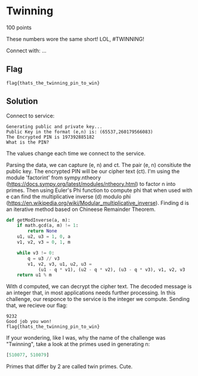 # Twinning
100 points

These numbers wore the same short! LOL, #TWINNING!

Connect with:
...


## Flag 
```shell
flag{thats_the_twinning_pin_to_win}
```

## Solution
Connect to service:
```shell
Generating public and private key...
Public Key in the format (e,n) is: (65537,260179566083)
The Encrypted PIN is 197392885182
What is the PIN?
```

The values change each time we connect to the service. 

Parsing the data, we can capture (e, n) and ct. The pair (e, n) consitiute the public key. The encrypted PIN will be our cipher text (ct). I'm using the module 'factorint' from sympy.ntheory (https://docs.sympy.org/latest/modules/ntheory.html) to factor n into primes. Then using Euler's Phi function to compute phi that when used with e can find the multiplicative inverse (d) modulo phi (https://en.wikipedia.org/wiki/Modular_multiplicative_inverse). Finding d is an iterative method based on Chineese Remainder Theorem.
```python
def getModInverse(a, m):
    if math.gcd(a, m) != 1:
        return None
    u1, u2, u3 = 1, 0, a
    v1, v2, v3 = 0, 1, m

    while v3 != 0:
        q = u3 // v3
        v1, v2, v3, u1, u2, u3 = 
            (u1 - q * v1), (u2 - q * v2), (u3 - q * v3), v1, v2, v3
    return u1 % m
```

With d computed, we can decrypt the cipher text. The decoded message is an integer that, in most applications needs further processing. In this challenge, our responce to the service is the integer we compute. Sending that, we recieve our flag:
```shell
9232
Good job you won!
flag{thats_the_twinning_pin_to_win}
```

If your wondering, like I was, why the name of the challenge was "Twinning", take a look at the primes used in generating n:
```python
[510077, 510079]
```

Primes that differ by 2 are called twin primes. Cute.


